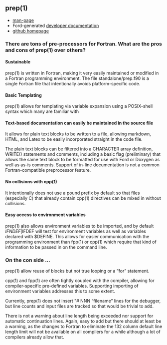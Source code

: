 ## prep(1)

- [man-page](prep.1.html)
- Ford-generated [developer documentation](fpm-ford/index.html)
- [github homepage](https://github.com/urbanjost/prep/)

### There are tons of pre-processors for Fortran. What are the pros and cons of prep(1) over others?

#### Sustainable

   prep(1) is written in Fortran, making it very easily maintained
   or modified in a Fortran programming environment. The file
   standalone/prep.f90 is a single Fortran file that intentionally avoids
   platform-specific code.
   
#### Basic Templating

   prep(1)  allows for templating via variable expansion using a POSIX-shell
   syntax which many are familiar with

#### Text-based documentation can easily be maintained in the source file

   It allows for plain text blocks to be written to a file, allowing
   markdown, HTML, and Latex to be easily incorporated straight in the
   code file.
   
   The plain text blocks can be filtered into a CHARACTER array
   definition, WRITE() statements and comments, including a basic flag
   (preliminary) that allows the same text block to be formatted for use
   with Ford or Doxygen as well as as-is comments. Support of in-line
   documentation is not a common Fortran-compatible preprocessor feature.

#### No collisions with cpp(1)

   It intentionally does not use a pound prefix by default so that files
   (especially C) that already contain cpp(1) directives can be mixed in
   without collisions.
   
#### Easy access to environment variables

   prep(1) also allows environment variables to be imported, and by default
   $IFNDEF|$IFDEF will test for environment variables as well as variables
   declared with $DEFINE. This allows for easier communication with the
   programming environment than fpp(1) or cpp(1) which require that kind of
   information to be passed in on the command line.

### On the con side ...

prep(1) allow reuse of blocks but not true looping or a “for”
statement.

cpp(1) and fpp(1) are often tightly coupled with the compiler, allowing
for compiler-specific pre-defined variables. Supporting importing of
environment variables addresses this to some extent.

Currently, prep(1) does not insert "# NNN “filename” lines for the
debugger, but line counts and input files are tracked so that would be
trivial to add.

There is not a warning about line length being exceeded nor support for
automatic continuation lines. Again, easy to add but there should at
least be a warning, as the changes to Fortran to eliminate the 132 column
default line length limit will not be available on all compilers for a
while although a lot of compilers already allow that.
